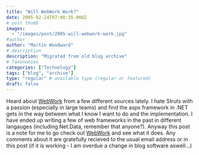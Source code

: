 ```yaml
---
title: "Will WebWork Work?"
date: 2005-02-24T07:08:35.000Z
# post thumb
images:
  - "/images/post/2005-will-webwork-work.jpg"
#author
author: "Martin Woodward"
# description
description: "Migrated from old blog archive"
# Taxonomies
categories: ["Technology"]
tags: ["blog", "archive"]
type: "regular" # available type (regular or featured)
draft: false
---
```


Heard about [WebWork](http://www.opensymphony.com/webwork_old/) from a few different sources lately.  I hate Struts with a passion (especially in large teams) and find the aspx framework in .NET gets in the way between what I know I want to do and the implementation.  I have ended up writing a few of web frameworks in the past in different langauges (including Net.Data, remember that anyone?).  Anyway this post is a note for me to go check out [WebWork](http://www.opensymphony.com/webwork_old/) and see what it does.  Any comments about it are gratefully recieved to the usual email address or in this post (if it is working - I am overdue a change in blog software aswell...)